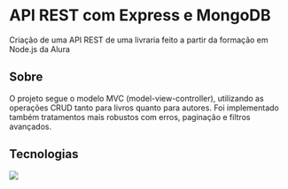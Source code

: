 <h1>API REST com Express e MongoDB</h1>
<p>Criação de uma API REST de uma livraria feito a partir da formação em Node.js da Alura</p>

<h2>Sobre</h2>
<p>O projeto segue o modelo MVC (model-view-controller), utilizando as operações CRUD tanto para livros quanto para autores. Foi implementado também tratamentos mais robustos com erros, paginação e filtros avançados.</p>

## Tecnologias
<div>
  <img src = "https://img.shields.io/badge/JavaScript-%23F7DF1E?logo=javascript&logoColor=%23E34F26&labelColor=%23F7DF1E"> 
</div>
